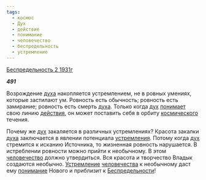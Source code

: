 ```yaml
---
tags:
  - космос
  - Дух
  - действие
  - понимание
  - человечество
  - беспредельность
  - устремление
---
```

[Беспредельность 2 1931г](https://127.0.0.1:4002/agni/1931)

___491___

Возрождение [духа](../../../tags/#Дух) накопляется устремлением, не в ровных умениях, которые застилают ум. Ровность есть обычность; ровность есть замирание; ровность есть смерть [духа](../../../tags/#Дух). Только когда [дух](../../../tags/#Дух) [понимает](../../../tags/#[понимание](../../../tags/#понимание)) свою линию [действия](../../../tags/#действие), он может поставить себя в орбиту [космического](../../../tags/#космос) течения.   

Почему же [дух](../../../tags/#Дух) закаляется в различных устремлениях? Красота закалки [духа](../../../tags/#Дух) заключается в явлении потенциала [устремления](../../../tags/#устремление). Потому когда [дух](../../../tags/#Дух) стремится к исканию Источника, то жизненная ровность нарушается. В истреблении ровности можно прийти к необычному. В этом [человечество](../../../tags/#человечество) должно утвердиться. Вся красота и творчество Владык создаются необычно. [Устремление](../../../tags/#устремление) [человечества](../../../tags/#человечество) к необычному даст ему [понимание](../../../tags/#понимание) Нового и приблизит к [Беспредельности](../../../tags/#беспредельность)!   

